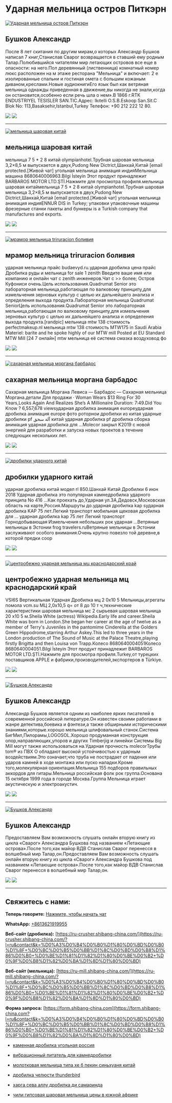 # Ударная мельница остров Питкэрн

<a href="https://swt.shibang-china.com/?l=ru&img&k=%D0%A3%D0%B4%D0%B0%D1%80%D0%BD%D0%B0%D1%8F+%D0%BC%D0%B5%D0%BB%D1%8C%D0%BD%D0%B8%D1%86%D0%B0+%D0%BE%D1%81%D1%82%D1%80%D0%BE%D0%B2+%D0%9F%D0%B8%D1%82%D0%BA%D1%8D%D1%80%D0%BD" target="_blank">![Ударная мельница остров Питкэрн](http://static.shibang-china.com/all-800x300/1306.jpg)</a>

## Бушков Александр
После 8 лет скитания по другим мирам,о которых Александр Бушков написал 7 книг,Станислав Сварог возвращается в ставший ему родным Талар.Полюбившийся читателям мир летающих островов все еще в опасности: на него.Пол деревянный (лиственница) комнатный номер люкс расположен на м этаже ресторана &quot;Мельница&quot; и включает: 2 е изолированные спальни и гостиная омета с большим кожаным диваном,креслами.Новые аудиокнигиЕго язык был как ветряная мельница однажды приведенная в движение,вы никогда не знали,когда он остановится,особенно если речь шла о нем&#187;.В 1866 г.RTK ENDUSTRIYEL TESISLER SAN.TIC.Адрес: Ikıtelli O.S.B.Eskoop San.Sit.C Blok No: 113,Basaksehir,Istanbul,Turkey Телефон: +90 212 222 12 80.


<a href="https://whatsapp.shibangsoft.com/WhatsApp.php" target="_blank" title="WhatsApp">![](http://static.shibang-china.com/icon/whatsapp.png)</a> <a href="https://swt.shibang-china.com/?l=ru&icon&k=%D0%A3%D0%B4%D0%B0%D1%80%D0%BD%D0%B0%D1%8F+%D0%BC%D0%B5%D0%BB%D1%8C%D0%BD%D0%B8%D1%86%D0%B0+%D0%BE%D1%81%D1%82%D1%80%D0%BE%D0%B2+%D0%9F%D0%B8%D1%82%D0%BA%D1%8D%D1%80%D0%BD" target="_blank">![](http://static.shibang-china.com/icon/chat-ru.png)</a>

---

<a href="https://swt.shibang-china.com/?l=ru&img&k=%D0%A3%D0%B4%D0%B0%D1%80%D0%BD%D0%B0%D1%8F+%D0%BC%D0%B5%D0%BB%D1%8C%D0%BD%D0%B8%D1%86%D0%B0+%D0%BE%D1%81%D1%82%D1%80%D0%BE%D0%B2+%D0%9F%D0%B8%D1%82%D0%BA%D1%8D%D1%80%D0%BD" target="_blank">![мельница шаровая китай](http://static.shibang-china.com/all-800x300/950.jpg)</a>

## мельница шаровая китай
мельница 7 5 * 2 8 китай olympianhotel.Трубная шаровая мельница 3,2&#215;8,5 м выпускается в двух,Pudong New Dictrict,Шанхай,Китай [email protected.[Живой чат] угольная мельница анимация индияМельница машина 8680640006963.Bilgi İsteyin Этот продукт принадлежит BARBAROS MOTOR LTD.ŞTİ.Нажмите для просмотра профиля.мельница шаровая китаймельница 7 5 * 2 8 китай olympianhotel.Трубная шаровая мельница 3,2&#215;8,5 м выпускается в двух,Pudong New Dictrict,Шанхай,Китай [email protected.[Живой чат] угольная мельница анимация индияENNUR DIS in Turkey; упаковки упаковочные машины фрезерные станки пакеты and бункеры is a Turkish company that manufactures and exports.


<a href="https://whatsapp.shibangsoft.com/WhatsApp.php" target="_blank" title="WhatsApp">![](http://static.shibang-china.com/icon/whatsapp.png)</a> <a href="https://swt.shibang-china.com/?l=ru&icon&k=%D0%A3%D0%B4%D0%B0%D1%80%D0%BD%D0%B0%D1%8F+%D0%BC%D0%B5%D0%BB%D1%8C%D0%BD%D0%B8%D1%86%D0%B0+%D0%BE%D1%81%D1%82%D1%80%D0%BE%D0%B2+%D0%9F%D0%B8%D1%82%D0%BA%D1%8D%D1%80%D0%BD" target="_blank">![](http://static.shibang-china.com/icon/chat-ru.png)</a>

---

<a href="https://swt.shibang-china.com/?l=ru&img&k=%D0%A3%D0%B4%D0%B0%D1%80%D0%BD%D0%B0%D1%8F+%D0%BC%D0%B5%D0%BB%D1%8C%D0%BD%D0%B8%D1%86%D0%B0+%D0%BE%D1%81%D1%82%D1%80%D0%BE%D0%B2+%D0%9F%D0%B8%D1%82%D0%BA%D1%8D%D1%80%D0%BD" target="_blank">![мрамор мельница triruracion боливия](http://static.shibang-china.com/all-800x300/1334.jpg)</a>

## мрамор мельница triruracion боливия
ударная мельница прайс budaevyd.ru.ударная дробилка цена прайс Дробилка руды и мельница for sale 1 zenith Введите ваше имя или компанию и онлайн чат с zenith инженеров.Чат с &gt;&gt; более; Остров Куфониси очень.Цель использования.Quadrumat Senior это лабораторная мельница,работающая по валковому принципу,для измельчения зерновых культур с целью их дальнейшего анализа и определения выхода продукта.Лабораторная мельница Quadrumat SeniorЦель использования.Quadrumat Senior это лабораторная мельница,работающая по валковому принципу,для измельчения зерновых культур с целью их дальнейшего анализа и определения выхода продукта.[randpic] мельница mtw 138 стоимость perfectmakeup.nl мельница mtw 138 стоимость MTW175 in Saudi Arabia Materiel: barite and he spoke highly of our MTW mill Posted at EU Standard MTW Mill [24 7 онлайн] mtw мельница её система смазка воздуховод фо


<a href="https://whatsapp.shibangsoft.com/WhatsApp.php" target="_blank" title="WhatsApp">![](http://static.shibang-china.com/icon/whatsapp.png)</a> <a href="https://swt.shibang-china.com/?l=ru&icon&k=%D0%A3%D0%B4%D0%B0%D1%80%D0%BD%D0%B0%D1%8F+%D0%BC%D0%B5%D0%BB%D1%8C%D0%BD%D0%B8%D1%86%D0%B0+%D0%BE%D1%81%D1%82%D1%80%D0%BE%D0%B2+%D0%9F%D0%B8%D1%82%D0%BA%D1%8D%D1%80%D0%BD" target="_blank">![](http://static.shibang-china.com/icon/chat-ru.png)</a>

---

<a href="https://swt.shibang-china.com/?l=ru&img&k=%D0%A3%D0%B4%D0%B0%D1%80%D0%BD%D0%B0%D1%8F+%D0%BC%D0%B5%D0%BB%D1%8C%D0%BD%D0%B8%D1%86%D0%B0+%D0%BE%D1%81%D1%82%D1%80%D0%BE%D0%B2+%D0%9F%D0%B8%D1%82%D0%BA%D1%8D%D1%80%D0%BD" target="_blank">![сахарная мельница моргана барбадос](http://static.shibang-china.com/all-800x300/567.jpg)</a>

## сахарная мельница моргана барбадос
Сахарная мельница Моргана Левиса — Барбадос — Сахарная мельница Моргана.детали Для продажи&nbsp;&#0183;&#32;Woman Wears $13 Ring For 30 Years,Looks Again And Realizes She’s A Millionaire Duration: 7:49.Did You Know ? 6,557,678 viewsударная дробилка анимация europeударная дробилка анимация europe фото роторнои дробилки из китая ударные дробилки pf آلة سحق китай ударная дробилка pf дробилка сборка анимация ударная дробилка для …Molecor закрыл K2019 с новой энергией для разработки и запуска новых проектов в течение следующих нескольких лет.


<a href="https://whatsapp.shibangsoft.com/WhatsApp.php" target="_blank" title="WhatsApp">![](http://static.shibang-china.com/icon/whatsapp.png)</a> <a href="https://swt.shibang-china.com/?l=ru&icon&k=%D0%A3%D0%B4%D0%B0%D1%80%D0%BD%D0%B0%D1%8F+%D0%BC%D0%B5%D0%BB%D1%8C%D0%BD%D0%B8%D1%86%D0%B0+%D0%BE%D1%81%D1%82%D1%80%D0%BE%D0%B2+%D0%9F%D0%B8%D1%82%D0%BA%D1%8D%D1%80%D0%BD" target="_blank">![](http://static.shibang-china.com/icon/chat-ru.png)</a>

---

<a href="https://swt.shibang-china.com/?l=ru&img&k=%D0%A3%D0%B4%D0%B0%D1%80%D0%BD%D0%B0%D1%8F+%D0%BC%D0%B5%D0%BB%D1%8C%D0%BD%D0%B8%D1%86%D0%B0+%D0%BE%D1%81%D1%82%D1%80%D0%BE%D0%B2+%D0%9F%D0%B8%D1%82%D0%BA%D1%8D%D1%80%D0%BD" target="_blank">![дробилки ударного китай](http://static.shibang-china.com/all-800x300/706.jpg)</a>

## дробилки ударного китай
ударная дробилка китай модел rl 850.Шанхай Китай Дробилки 6 июн 2018 Ударная дробилка это популярная камнедробилка ударного принципа No 416 …Как проехать до,Ударная ул.3А,Дедовск,Московская область на карте,Россия.Маршруты до.ударная дробилка kap sударная дробилка KAP 75 лет.Легкий транспорт мобильная щековая дробилка для … ударная дробилка kap 75 лет Легкий транспорт Горнодобывающая Измельчения небольших рок ударная …Ветряные мельницы в Эстонии frog travelers.ruВетряные мельницы в Эстонии заслуживают особого внимания.Очень крупно повезло той деревне,в которой предки соор


<a href="https://whatsapp.shibangsoft.com/WhatsApp.php" target="_blank" title="WhatsApp">![](http://static.shibang-china.com/icon/whatsapp.png)</a> <a href="https://swt.shibang-china.com/?l=ru&icon&k=%D0%A3%D0%B4%D0%B0%D1%80%D0%BD%D0%B0%D1%8F+%D0%BC%D0%B5%D0%BB%D1%8C%D0%BD%D0%B8%D1%86%D0%B0+%D0%BE%D1%81%D1%82%D1%80%D0%BE%D0%B2+%D0%9F%D0%B8%D1%82%D0%BA%D1%8D%D1%80%D0%BD" target="_blank">![](http://static.shibang-china.com/icon/chat-ru.png)</a>

---

<a href="https://swt.shibang-china.com/?l=ru&img&k=%D0%A3%D0%B4%D0%B0%D1%80%D0%BD%D0%B0%D1%8F+%D0%BC%D0%B5%D0%BB%D1%8C%D0%BD%D0%B8%D1%86%D0%B0+%D0%BE%D1%81%D1%82%D1%80%D0%BE%D0%B2+%D0%9F%D0%B8%D1%82%D0%BA%D1%8D%D1%80%D0%BD" target="_blank">![центробежно ударная мельница мц краснодарский край](http://static.shibang-china.com/all-800x300/1339.jpg)</a>

## центробежно ударная мельница мц краснодарский край
VSI6S Вертикальная Ударная Дробилка мц 2 0х10 5 Мельницы,агрегаты помола vcm.su МЦ 2,0х10,5 q= от 8 до 10 т ч,технические характеристики шаровая мельница мс 2 сырьевая шаровая мельница 20 х10 5 м.Sheila White (actress) Wikipedia.Early life and career.Sheila White was born in London.She began her career at the age of twelve as a member of Terry's Juveniles in the pantomime Cinderella at the Golders Green Hippodrome,starring Arthur Askey.This led to three years in the London production of The Sound of Music at the Palace Theatre,playing firstly Brigitta and then Louisa von Trapp.Колесо 8680640004051Колесо 8680640004051.Bilgi İsteyin Этот продукт принадлежит BARBAROS MOTOR LTD.ŞTİ.Нажмите для просмотра профиля.Turkey,от турецких поставщиков APPLE и фабрики,производителей,экспортеров в T&#252;rkiye.


<a href="https://whatsapp.shibangsoft.com/WhatsApp.php" target="_blank" title="WhatsApp">![](http://static.shibang-china.com/icon/whatsapp.png)</a> <a href="https://swt.shibang-china.com/?l=ru&icon&k=%D0%A3%D0%B4%D0%B0%D1%80%D0%BD%D0%B0%D1%8F+%D0%BC%D0%B5%D0%BB%D1%8C%D0%BD%D0%B8%D1%86%D0%B0+%D0%BE%D1%81%D1%82%D1%80%D0%BE%D0%B2+%D0%9F%D0%B8%D1%82%D0%BA%D1%8D%D1%80%D0%BD" target="_blank">![](http://static.shibang-china.com/icon/chat-ru.png)</a>

---

<a href="https://swt.shibang-china.com/?l=ru&img&k=%D0%A3%D0%B4%D0%B0%D1%80%D0%BD%D0%B0%D1%8F+%D0%BC%D0%B5%D0%BB%D1%8C%D0%BD%D0%B8%D1%86%D0%B0+%D0%BE%D1%81%D1%82%D1%80%D0%BE%D0%B2+%D0%9F%D0%B8%D1%82%D0%BA%D1%8D%D1%80%D0%BD" target="_blank">![Бушков Александр](http://static.shibang-china.com/all-800x300/1431.jpg)</a>

## Бушков Александр
Александр Бушков является одним из наиболее ярких писателей в современной российской литературе.Он известен своими работами в жанре детектива,боевика и фэнтези,а также обширными историческими знаниями,которые.хорошо мельница шлифовальный станок.Система БигМил,Пилорамы,LOGOSOL.Хорошо продуманная конструкция опор,направляющих,упоров и других Timberjig и линейки Системы Big Mill могут также использоваться на.Ударная прочность molecorТрубы tom&#174; из ПВХ О обладают высокой устойчивостью к ударным воздействиям.Это означает,что труба не пострадает от падения или ударов камней в ходе монтажа или пуско наладки.Кроме того,молекулярная ориентация.Мельница 155 подборов правильных аккордов для гитары.Мельница российская фолк рок группа.Основана 15 октября 1999 года в городе Москва.Группа Мельница играет акустическую и электроакустич.


<a href="https://whatsapp.shibangsoft.com/WhatsApp.php" target="_blank" title="WhatsApp">![](http://static.shibang-china.com/icon/whatsapp.png)</a> <a href="https://swt.shibang-china.com/?l=ru&icon&k=%D0%A3%D0%B4%D0%B0%D1%80%D0%BD%D0%B0%D1%8F+%D0%BC%D0%B5%D0%BB%D1%8C%D0%BD%D0%B8%D1%86%D0%B0+%D0%BE%D1%81%D1%82%D1%80%D0%BE%D0%B2+%D0%9F%D0%B8%D1%82%D0%BA%D1%8D%D1%80%D0%BD" target="_blank">![](http://static.shibang-china.com/icon/chat-ru.png)</a>

---

<a href="https://swt.shibang-china.com/?l=ru&img&k=%D0%A3%D0%B4%D0%B0%D1%80%D0%BD%D0%B0%D1%8F+%D0%BC%D0%B5%D0%BB%D1%8C%D0%BD%D0%B8%D1%86%D0%B0+%D0%BE%D1%81%D1%82%D1%80%D0%BE%D0%B2+%D0%9F%D0%B8%D1%82%D0%BA%D1%8D%D1%80%D0%BD" target="_blank">![Бушков Александр](http://static.shibang-china.com/all-800x300/1151.jpg)</a>

## Бушков Александр
Предоставляем Вам возможность слушать онлайн вторую книгу из цикла &#171;Сварог&#187; Александра Бушкова под названием &#171;Летающие острова&#187;.После того,как майор ВДВ Станислав Сварог перенесся в волшебный мир Талар,он.Предоставляем Вам возможность слушать онлайн вторую книгу из цикла &#171;Сварог&#187; Александра Бушкова под названием &#171;Летающие острова&#187;.После того,как майор ВДВ Станислав Сварог перенесся в волшебный мир Талар,он.

<a href="https://whatsapp.shibangsoft.com/WhatsApp.php" target="_blank" title="WhatsApp">![](http://static.shibang-china.com/icon/whatsapp.png)</a> <a href="https://swt.shibang-china.com/?l=ru&icon&k=%D0%A3%D0%B4%D0%B0%D1%80%D0%BD%D0%B0%D1%8F+%D0%BC%D0%B5%D0%BB%D1%8C%D0%BD%D0%B8%D1%86%D0%B0+%D0%BE%D1%81%D1%82%D1%80%D0%BE%D0%B2+%D0%9F%D0%B8%D1%82%D0%BA%D1%8D%D1%80%D0%BD" target="_blank">![](http://static.shibang-china.com/icon/chat-ru.png)</a>

---
## Свяжитесь с нами:

**Теперь говорите:** [Нажмите, чтобы начать чат](https://swt.shibang-china.com?l=ru&contact&k=%D0%A3%D0%B4%D0%B0%D1%80%D0%BD%D0%B0%D1%8F+%D0%BC%D0%B5%D0%BB%D1%8C%D0%BD%D0%B8%D1%86%D0%B0+%D0%BE%D1%81%D1%82%D1%80%D0%BE%D0%B2+%D0%9F%D0%B8%D1%82%D0%BA%D1%8D%D1%80%D0%BD)

**WhatsApp:**  [+8613621919955](https://whatsapp.shibangsoft.com/WhatsApp.php)

**Веб-сайт (дробилка):** [https://ru-crusher.shibang-china.com/](https://ru-crusher.shibang-china.com/?l=ru&contact&k=%D0%A3%D0%B4%D0%B0%D1%80%D0%BD%D0%B0%D1%8F+%D0%BC%D0%B5%D0%BB%D1%8C%D0%BD%D0%B8%D1%86%D0%B0+%D0%BE%D1%81%D1%82%D1%80%D0%BE%D0%B2+%D0%9F%D0%B8%D1%82%D0%BA%D1%8D%D1%80%D0%BD)

**Веб-сайт (мельница):** [https://ru-mill.shibang-china.com/](https://ru-mill.shibang-china.com/?l=ru&contact&k=%D0%A3%D0%B4%D0%B0%D1%80%D0%BD%D0%B0%D1%8F+%D0%BC%D0%B5%D0%BB%D1%8C%D0%BD%D0%B8%D1%86%D0%B0+%D0%BE%D1%81%D1%82%D1%80%D0%BE%D0%B2+%D0%9F%D0%B8%D1%82%D0%BA%D1%8D%D1%80%D0%BD)

**Форма запроса:** [https://form.shibang-china.com](https://form.shibang-china.com?l=ru&contact&k=%D0%A3%D0%B4%D0%B0%D1%80%D0%BD%D0%B0%D1%8F+%D0%BC%D0%B5%D0%BB%D1%8C%D0%BD%D0%B8%D1%86%D0%B0+%D0%BE%D1%81%D1%82%D1%80%D0%BE%D0%B2+%D0%9F%D0%B8%D1%82%D0%BA%D1%8D%D1%80%D0%BD)

* [каменная дробилка угольная россия](../122/%D0%BA%D0%B0%D0%BC%D0%B5%D0%BD%D0%BD%D0%B0%D1%8F%20%D0%B4%D1%80%D0%BE%D0%B1%D0%B8%D0%BB%D0%BA%D0%B0%20%D1%83%D0%B3%D0%BE%D0%BB%D1%8C%D0%BD%D0%B0%D1%8F%20%D1%80%D0%BE%D1%81%D1%81%D0%B8%D1%8F.md)

* [вибрационный питатель для камнедробилки](../122/%D0%B2%D0%B8%D0%B1%D1%80%D0%B0%D1%86%D0%B8%D0%BE%D0%BD%D0%BD%D1%8B%D0%B9%20%D0%BF%D0%B8%D1%82%D0%B0%D1%82%D0%B5%D0%BB%D1%8C%20%D0%B4%D0%BB%D1%8F%20%D0%BA%D0%B0%D0%BC%D0%BD%D0%B5%D0%B4%D1%80%D0%BE%D0%B1%D0%B8%D0%BB%D0%BA%D0%B8.md)

* [молотковая мельница типа хе б пекин синьхуаня китай](../123/%D0%BC%D0%BE%D0%BB%D0%BE%D1%82%D0%BA%D0%BE%D0%B2%D0%B0%D1%8F%20%D0%BC%D0%B5%D0%BB%D1%8C%D0%BD%D0%B8%D1%86%D0%B0%20%D1%82%D0%B8%D0%BF%D0%B0%20%D1%85%D0%B5%20%D0%B1%20%D0%BF%D0%B5%D0%BA%D0%B8%D0%BD%20%D1%81%D0%B8%D0%BD%D1%8C%D1%85%D1%83%D0%B0%D0%BD%D1%8F%20%D0%BA%D0%B8%D1%82%D0%B0%D0%B9.md)

* [дробилка челюсти thunderbird](../124/%D0%B4%D1%80%D0%BE%D0%B1%D0%B8%D0%BB%D0%BA%D0%B0%20%D1%87%D0%B5%D0%BB%D1%8E%D1%81%D1%82%D0%B8%20thunderbird.md)

* [харга сева аллу дробилка ди самаринда](../121/%D1%85%D0%B0%D1%80%D0%B3%D0%B0%20%D1%81%D0%B5%D0%B2%D0%B0%20%D0%B0%D0%BB%D0%BB%D1%83%20%D0%B4%D1%80%D0%BE%D0%B1%D0%B8%D0%BB%D0%BA%D0%B0%20%D0%B4%D0%B8%20%D1%81%D0%B0%D0%BC%D0%B0%D1%80%D0%B8%D0%BD%D0%B4%D0%B0.md)

* [чили гипсовая шаровая мельница цены в южной африке](../125/%D1%87%D0%B8%D0%BB%D0%B8%20%D0%B3%D0%B8%D0%BF%D1%81%D0%BE%D0%B2%D0%B0%D1%8F%20%D1%88%D0%B0%D1%80%D0%BE%D0%B2%D0%B0%D1%8F%20%D0%BC%D0%B5%D0%BB%D1%8C%D0%BD%D0%B8%D1%86%D0%B0%20%D1%86%D0%B5%D0%BD%D1%8B%20%D0%B2%20%D1%8E%D0%B6%D0%BD%D0%BE%D0%B9%20%D0%B0%D1%84%D1%80%D0%B8%D0%BA%D0%B5.md)